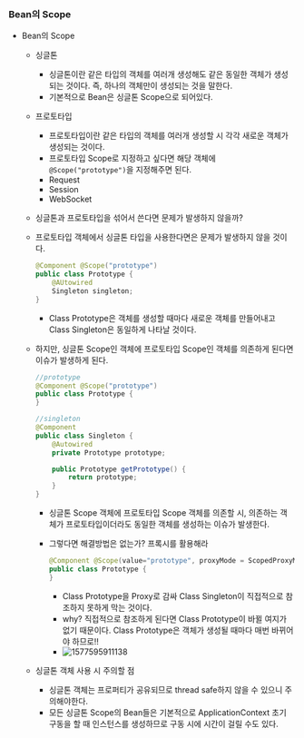 ### Bean의 Scope

- Bean의 Scope

  - 싱글톤

    - 싱글톤이란 같은 타입의 객체를 여러개 생성해도 같은 동일한 객체가 생성되는 것이다. 즉, 하나의 객체만이 생성되는 것을 말한다.
    - 기본적으로 Bean은 싱글톤 Scope으로 되어있다.

  - 프로토타입

    - 프로토타입이란 같은 타입의 객체를 여러개 생성할 시 각각 새로운 객체가 생성되는 것이다.
    - 프로토타입 Scope로 지정하고 싶다면 해당 객체에 `@Scope("prototype")`을 지정해주면 된다.
    - Request
    - Session
    - WebSocket

  -   싱글톤과 프로토타입을 섞어서 쓴다면 문제가 발생하지 않을까?

    - 프로토타입 객체에서 싱글톤 타입을 사용한다면은 문제가 발생하지 않을 것이다.

      ```java
      @Component @Scope("prototype")
      public class Prototype {
          @AUtowired
          Singleton singleton;
      }
      ```

      - Class Prototype은 객체를 생성할 때마다 새로운 객체를 만들어내고 Class Singleton은 동일하게 나타날 것이다.

    - 하지만, 싱글톤 Scope인 객체에 프로토타입 Scope인 객체를 의존하게 된다면 이슈가 발생하게 된다.

      ```java
      //prototype
      @Component @Scope("prototype")
      public class Prototype {
      }
      
      //singleton
      @Component
      public class Singleton {
          @Autowired
          private Prototype prototype;
      
          public Prototype getPrototype() {
              return prototype;
          }
      }
      ```

      - 싱글톤 Scope 객체에 프로토타입 Scope 객체를 의존할 시, 의존하는 객체가 프로토타입이더라도 동일한 객체를 생성하는 이슈가 발생한다.

      - 그렇다면 해결방법은 없는가? 프록시를 활용해라

        ```java
        @Component @Scope(value="prototype", proxyMode = ScopedProxyMode.TARGET_CLASS)
        public class Prototype {
        }
        ```

        - Class Prototype을 Proxy로 감싸 Class Singleton이 직접적으로 참조하지 못하게 막는 것이다.
        - why? 직접적으로 참조하게 된다면 Class Prototype이 바뀔 여지가 없기 때문이다. Class Prototype은 객체가 생성될 때마다 매번 바뀌어야 하므로!!
        - ![1577595911138](https://user-images.githubusercontent.com/40616436/71556277-b5ef7500-2a79-11ea-8957-5e081fcaee67.png)

  - 싱글톤 객체 사용 시 주의할 점

    - 싱글톤 객체는 프로퍼티가 공유되므로 thread safe하지 않을 수 있으니 주의해야한다.
    - 모든 싱글톤 Scope의 Bean들은 기본적으로 ApplicationContext 초기 구동을 할 때 인스턴스를 생성하므로 구동 시에 시간이 걸릴 수도 있다.

